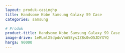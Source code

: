 ```yaml
---
layout: produk-casinghp
title: Handsome Kobe Samsung Galaxy S9 Case
categories: samsung

# Produk
product-title: Handsome Kobe Samsung Galaxy S9 Case
image-drive: 1eRLmlX5dpdwVmA5EysIZBs0wO5JDYXYQ
harga: 90000
---
```

